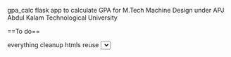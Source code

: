 gpa_calc
flask app to calculate GPA for M.Tech Machine Design under APJ Abdul Kalam Technological University

==To do==

everything
  cleanup htmls
  reuse <select>
  improve layout
  remove redundant code
  post result on same page
    did cgpa for now
  overload function on python
  document everything,well only pros like you can see them so, at last